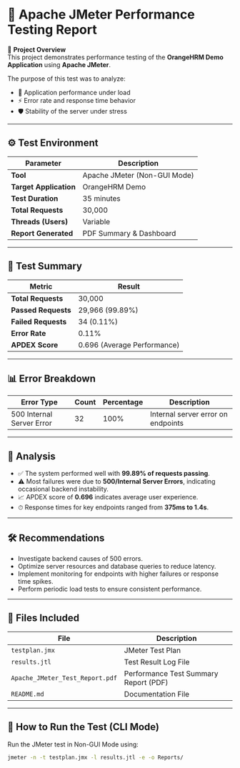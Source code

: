 # 🧪 Apache JMeter Performance Testing Report

📘 **Project Overview**  
This project demonstrates performance testing of the **OrangeHRM Demo Application** using **Apache JMeter**.  

The purpose of this test was to analyze:

- 🚀 Application performance under load  
- ⚡ Error rate and response time behavior  
- 🛡️ Stability of the server under stress  

---

## ⚙️ Test Environment

| Parameter           | Description                               |
|--------------------|-------------------------------------------|
| **Tool**            | Apache JMeter (Non-GUI Mode)              |
| **Target Application** | OrangeHRM Demo                          |
| **Test Duration**   | 35 minutes                                |
| **Total Requests**  | 30,000                                     |
| **Threads (Users)** | Variable                                  |
| **Report Generated**| PDF Summary & Dashboard                   |

---

## 🧾 Test Summary

| Metric              | Result                                |
|-------------------|----------------------------------------|
| **Total Requests**     | 30,000                                 |
| **Passed Requests**    | 29,966 (99.89%)                        |
| **Failed Requests**    | 34 (0.11%)                              |
| **Error Rate**         | 0.11%                                   |
| **APDEX Score**        | 0.696 (Average Performance)            |

---

## 📊 Error Breakdown

| Error Type                  | Count | Percentage | Description                          |
|-----------------------------|-------|------------|--------------------------------------|
| 500 Internal Server Error    | 32    | 100%       | Internal server error on endpoints   |

---

## 🧠 Analysis

- ✅ The system performed well with **99.89% of requests passing**.  
- ⚠️ Most failures were due to **500/Internal Server Errors**, indicating occasional backend instability.  
- 📈 APDEX score of **0.696** indicates average user experience.  
- ⏱ Response times for key endpoints ranged from **375ms to 1.4s**.  

---

## 🛠️ Recommendations

- Investigate backend causes of 500 errors.  
- Optimize server resources and database queries to reduce latency.  
- Implement monitoring for endpoints with higher failures or response time spikes.  
- Perform periodic load tests to ensure consistent performance.  

---

## 📁 Files Included

| File                            | Description                                |
|--------------------------------|--------------------------------------------|
| `testplan.jmx`                  | JMeter Test Plan                            |
| `results.jtl`                   | Test Result Log File                         |
| `Apache_JMeter_Test_Report.pdf` | Performance Test Summary Report (PDF)       |
| `README.md`                     | Documentation File                          |

---

## 🚀 How to Run the Test (CLI Mode)

Run the JMeter test in Non-GUI Mode using:

```bash
jmeter -n -t testplan.jmx -l results.jtl -e -o Reports/

